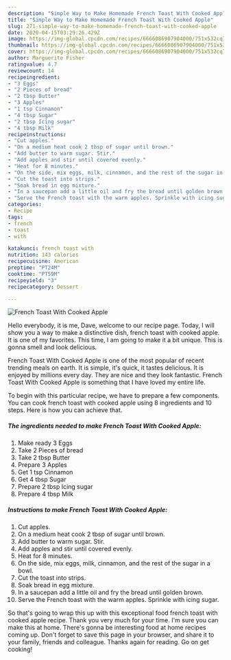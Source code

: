 ```yaml
---
description: "Simple Way to Make Homemade French Toast With Cooked Apple"
title: "Simple Way to Make Homemade French Toast With Cooked Apple"
slug: 271-simple-way-to-make-homemade-french-toast-with-cooked-apple
date: 2020-04-15T03:29:26.429Z
image: https://img-global.cpcdn.com/recipes/6666086907904000/751x532cq70/french-toast-with-cooked-apple-recipe-main-photo.jpg
thumbnail: https://img-global.cpcdn.com/recipes/6666086907904000/751x532cq70/french-toast-with-cooked-apple-recipe-main-photo.jpg
cover: https://img-global.cpcdn.com/recipes/6666086907904000/751x532cq70/french-toast-with-cooked-apple-recipe-main-photo.jpg
author: Marguerite Fisher
ratingvalue: 4.7
reviewcount: 14
recipeingredient:
- "3 Eggs"
- "2 Pieces of bread"
- "2 tbsp Butter"
- "3 Apples"
- "1 tsp Cinnamon"
- "4 tbsp Sugar"
- "2 tbsp Icing sugar"
- "4 tbsp Milk"
recipeinstructions:
- "Cut apples."
- "On a medium heat cook 2 tbsp of sugar until brown."
- "Add butter to warm sugar. Stir."
- "Add apples and stir until covered evenly."
- "Heat for 8 minutes."
- "On the side, mix eggs, milk, cinnamon, and the rest of the sugar in a bowl."
- "Cut the toast into strips."
- "Soak bread in egg mixture."
- "In a saucepan add a little oil and fry the bread until golden brown."
- "Serve the French toast with the warm apples. Sprinkle with icing sugar."
categories:
- Recipe
tags:
- french
- toast
- with

katakunci: french toast with 
nutrition: 143 calories
recipecuisine: American
preptime: "PT24M"
cooktime: "PT59M"
recipeyield: "3"
recipecategory: Dessert

---
```



![French Toast With Cooked Apple](https://img-global.cpcdn.com/recipes/6666086907904000/751x532cq70/french-toast-with-cooked-apple-recipe-main-photo.jpg)

Hello everybody, it is me, Dave, welcome to our recipe page. Today, I will show you a way to make a distinctive dish, french toast with cooked apple. It is one of my favorites. This time, I am going to make it a bit unique. This is gonna smell and look delicious.



French Toast With Cooked Apple is one of the most popular of recent trending meals on earth. It is simple, it's quick, it tastes delicious. It is enjoyed by millions every day. They are nice and they look fantastic. French Toast With Cooked Apple is something that I have loved my entire life.


To begin with this particular recipe, we have to prepare a few components. You can cook french toast with cooked apple using 8 ingredients and 10 steps. Here is how you can achieve that.

##### The ingredients needed to make French Toast With Cooked Apple:

1. Make ready 3 Eggs
1. Take 2 Pieces of bread
1. Take 2 tbsp Butter
1. Prepare 3 Apples
1. Get 1 tsp Cinnamon
1. Get 4 tbsp Sugar
1. Prepare 2 tbsp Icing sugar
1. Prepare 4 tbsp Milk




##### Instructions to make French Toast With Cooked Apple:

1. Cut apples.
1. On a medium heat cook 2 tbsp of sugar until brown.
1. Add butter to warm sugar. Stir.
1. Add apples and stir until covered evenly.
1. Heat for 8 minutes.
1. On the side, mix eggs, milk, cinnamon, and the rest of the sugar in a bowl.
1. Cut the toast into strips.
1. Soak bread in egg mixture.
1. In a saucepan add a little oil and fry the bread until golden brown.
1. Serve the French toast with the warm apples. Sprinkle with icing sugar.




So that's going to wrap this up with this exceptional food french toast with cooked apple recipe. Thank you very much for your time. I'm sure you can make this at home. There's gonna be interesting food at home recipes coming up. Don't forget to save this page in your browser, and share it to your family, friends and colleague. Thanks again for reading. Go on get cooking!

